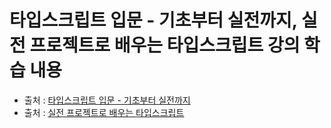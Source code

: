 # 타입스크립트 입문 - 기초부터 실전까지, 실전 프로젝트로 배우는 타입스크립트 강의 학습 내용

* 출처 : [타입스크립트 입문 - 기초부터 실전까지](https://www.inflearn.com/course/타입스크립트-입문)
* 출처 : [실전 프로젝트로 배우는 타입스크립트](https://www.inflearn.com/course/타입스크립트-실전)
